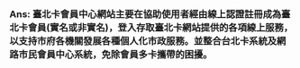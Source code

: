 ### Ans: 臺北卡會員中心網站主要在協助使用者經由線上認證註冊成為臺北卡會員\(實名或非實名\)，登入存取臺北卡網站提供的各項線上服務，以支持市府各機關發展各種個人化市政服務。並整合台北卡系統及網路市民會員中心系統，免除會員多卡攜帶的困擾。



